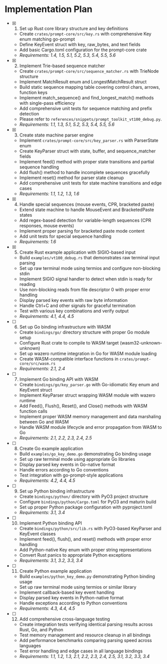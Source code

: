 # Implementation Plan

- [x] 1. Set up Rust core library structure and key definitions
  - Create `crates/prompt-core/src/key.rs` with comprehensive Key enum matching go-prompt
  - Define KeyEvent struct with key, raw_bytes, and text fields
  - Add basic Cargo.toml configuration for the prompt-core crate
  - _Requirements: 1.4, 1.5, 5.1, 5.2, 5.3, 5.4, 5.5, 5.6_

- [x] 2. Implement Trie-based sequence matcher
  - Create `crates/prompt-core/src/sequence_matcher.rs` with TrieNode structure
  - Implement MatchResult enum and LongestMatchResult struct
  - Build static sequence mapping table covering control chars, arrows, function keys
  - Implement match_sequence() and find_longest_match() methods with single-pass efficiency
  - Add comprehensive unit tests for sequence matching and prefix detection
  - Please refer to `references/snippets/prompt_toolkit_vt100_debug.py`.
  - _Requirements: 1.1, 1.3, 5.1, 5.2, 5.3, 5.4, 5.5, 5.6_

- [x] 3. Create state machine parser engine
  - Implement `crates/prompt-core/src/key_parser.rs` with ParserState enum
  - Create KeyParser struct with state, buffer, and sequence_matcher fields
  - Implement feed() method with proper state transitions and partial sequence handling
  - Add flush() method to handle incomplete sequences gracefully
  - Implement reset() method for parser state cleanup
  - Add comprehensive unit tests for state machine transitions and edge cases
  - _Requirements: 1.1, 1.2, 1.3, 1.6_

- [x] 4. Handle special sequences (mouse events, CPR, bracketed paste)
  - Extend state machine to handle MouseEvent and BracketedPaste states
  - Add regex-based detection for variable-length sequences (CPR responses, mouse events)
  - Implement proper parsing for bracketed paste mode content
  - Add unit tests for special sequence handling
  - _Requirements: 1.6_

- [x] 5. Create Rust example application with SIGIO-based input
  - Build `examples/vt100_debug.rs` that demonstrates raw terminal input parsing
  - Set up raw terminal mode using termios and configure non-blocking stdin
  - Implement SIGIO signal handler to detect when stdin is ready for reading
  - Use non-blocking reads from file descriptor 0 with proper error handling
  - Display parsed key events with raw byte information
  - Handle Ctrl+C and other signals for graceful termination
  - Test with various key combinations and verify output
  - _Requirements: 4.1, 4.4, 4.5_

- [ ] 6. Set up Go binding infrastructure with WASM
  - Create `bindings/go/` directory structure with proper Go module setup
  - Configure Rust crate to compile to WASM target (wasm32-unknown-unknown)
  - Set up wazero runtime integration in Go for WASM module loading
  - Create WASM-compatible interface functions in `crates/prompt-core/src/wasm.rs`
  - _Requirements: 2.1, 2.4_

- [ ] 7. Implement Go binding API with WASM
  - Create `bindings/go/key_parser.go` with Go-idiomatic Key enum and KeyEvent struct
  - Implement KeyParser struct wrapping WASM module with wazero runtime
  - Add Feed(), Flush(), Reset(), and Close() methods with WASM function calls
  - Implement proper WASM memory management and data marshaling between Go and WASM
  - Handle WASM module lifecycle and error propagation from WASM to Go
  - _Requirements: 2.1, 2.2, 2.3, 2.4, 2.5_

- [ ] 8. Create Go example application
  - Build `examples/go_key_demo.go` demonstrating Go binding usage
  - Set up raw terminal mode using appropriate Go libraries
  - Display parsed key events in Go-native format
  - Handle errors according to Go conventions
  - Test integration with go-prompt-style applications
  - _Requirements: 4.2, 4.4, 4.5_

- [ ] 9. Set up Python binding infrastructure
  - Create `bindings/python/` directory with PyO3 project structure
  - Configure `bindings/python/Cargo.toml` for PyO3 and maturin build
  - Set up proper Python package configuration with pyproject.toml
  - _Requirements: 3.1, 3.4_

- [ ] 10. Implement Python binding API
  - Create `bindings/python/src/lib.rs` with PyO3-based KeyParser and KeyEvent classes
  - Implement feed(), flush(), and reset() methods with proper error handling
  - Add Python-native Key enum with proper string representations
  - Convert Rust panics to appropriate Python exceptions
  - _Requirements: 3.1, 3.2, 3.3, 3.4_

- [ ] 11. Create Python example application
  - Build `examples/python_key_demo.py` demonstrating Python binding usage
  - Set up raw terminal mode using termios or similar library
  - Implement callback-based key event handling
  - Display parsed key events in Python-native format
  - Handle exceptions according to Python conventions
  - _Requirements: 4.3, 4.4, 4.5_

- [ ] 12. Add comprehensive cross-language testing
  - Create integration tests verifying identical parsing results across Rust, Go, and Python
  - Test memory management and resource cleanup in all bindings
  - Add performance benchmarks comparing parsing speed across languages
  - Test error handling and edge cases in all language bindings
  - _Requirements: 1.1, 1.2, 1.3, 2.1, 2.2, 2.3, 2.4, 2.5, 3.1, 3.2, 3.3, 3.4_